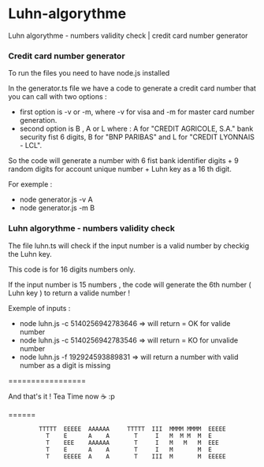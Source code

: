 # Luhn-algorythme
Luhn algorythme - numbers validity check |  credit card number generator

### Credit card number generator

To run the files you need to have node.js installed

In the generator.ts file we have a code to generate a credit card number that you can call with two options : 
- first option is -v or -m, where -v for visa and -m for master card number generation.
- second option is B  , A or L  where : A for  "CREDIT AGRICOLE, S.A." bank security fist 6 digits, B  for  "BNP PARIBAS" and L for "CREDIT LYONNAIS - LCL".

So the code will generate a number with 6 fist bank identifier digits + 9 random digits for account unique number + Luhn key as a 16 th digit.

For exemple : 
- node generator.js -v A
- node generator.js -m B

### Luhn algorythme - numbers validity check

The file luhn.ts will check if the input number is a valid number by checkig the Luhn key.

This code is for 16 digits numbers only.

If the input number is 15 numbers , the code will generate the 6th number ( Luhn key ) to return a valide number !

Exemple of inputs : 
- node luhn.js -c 5140256942783646   => will return =  OK for valide number
- node luhn.js -c 5140256942783546   => will return =  KO for unvalide number
- node luhn.js -f 192924593889831    => will return a number with valid number as a digit is missing

=================

And that's it ! Tea Time now ☕️ :p

======
<center>

```
TTTTT  EEEEE  AAAAAA     TTTTT  III  MMMM MMMM  EEEEE
  T    E      A    A       T     I   M  M M  M  E    
  T    EEE    AAAAAA       T     I   M   M   M  EEE  
  T    E      A    A       T     I   M       M  E    
  T    EEEEE  A    A       T    III  M       M  EEEEE
```
</center>
